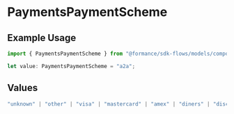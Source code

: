 # PaymentsPaymentScheme

## Example Usage

```typescript
import { PaymentsPaymentScheme } from "@formance/sdk-flows/models/components";

let value: PaymentsPaymentScheme = "a2a";
```

## Values

```typescript
"unknown" | "other" | "visa" | "mastercard" | "amex" | "diners" | "discover" | "jcb" | "unionpay" | "alipay" | "cup" | "sepa debit" | "sepa credit" | "sepa" | "apple pay" | "google pay" | "doku" | "dragonpay" | "maestro" | "molpay" | "a2a" | "ach debit" | "ach" | "rtp"
```